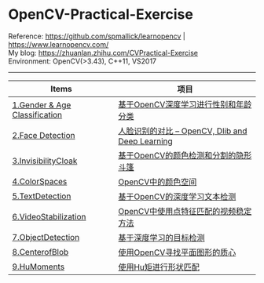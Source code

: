 # OpenCV-Practical-Exercise
Reference: https://github.com/spmallick/learnopencv | https://www.learnopencv.com/  
My blog: https://zhuanlan.zhihu.com/CVPractical-Exercise  
Environment: OpenCV(>3.43), C++11, VS2017

---------------------------
|Items|项目|
|------|------|
|[1.Gender & Age Classification](https://www.learnopencv.com/age-gender-classification-using-opencv-deep-learning-c-python/)|[基于OpenCV深度学习进行性别和年龄分类](https://zhuanlan.zhihu.com/p/111721652)|
|[2.Face Detection](https://www.learnopencv.com/face-detection-opencv-dlib-and-deep-learning-c-python/)|[人脸识别的对比 – OpenCV, Dlib and Deep Learning](https://zhuanlan.zhihu.com/p/111925661)|
|[3.InvisibilityCloak](https://www.learnopencv.com/invisibility-cloak-using-color-detection-and-segmentation-with-opencv/)|[基于OpenCV的颜色检测和分割的隐形斗篷](https://zhuanlan.zhihu.com/p/112219627)|
|[4.ColorSpaces](https://www.learnopencv.com/color-spaces-in-opencv-cpp-python/)|[OpenCV中的颜色空间](https://zhuanlan.zhihu.com/p/112790325)|
|[5.TextDetection](https://www.learnopencv.com/deep-learning-based-text-detection-using-opencv-c-python/)|[基于OpenCV的深度学习文本检测](https://zhuanlan.zhihu.com/p/112909119)|
|[6.VideoStabilization](https://www.learnopencv.com/video-stabilization-using-point-feature-matching-in-opencv/)|[OpenCV中使用点特征匹配的视频稳定方法](https://zhuanlan.zhihu.com/p/113144000)|
|[7.ObjectDetection](https://www.learnopencv.com/deep-learning-based-object-detection-using-yolov3-with-opencv-python-c/)|[基于深度学习的目标检测](https://zhuanlan.zhihu.com/p/113825562)|
|[8.CenterofBlob](https://www.learnopencv.com/find-center-of-blob-centroid-using-opencv-cpp-python/)|[使用OpenCV寻找平面图形的质心](https://zhuanlan.zhihu.com/p/115813693)|
|[9.HuMoments](https://www.learnopencv.com/shape-matching-using-hu-moments-c-python/)|[使用Hu矩进行形状匹配](https://zhuanlan.zhihu.com/p/117344473)|
